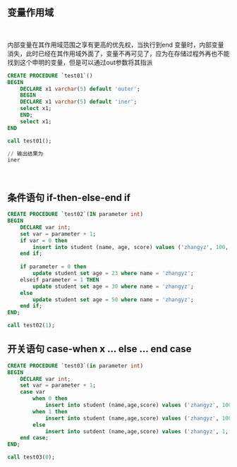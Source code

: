 
## 变量作用域

<br/>

内部变量在其作用域范围之享有更高的优先权，当执行到end 变量时，内部变量消失，此时已经在其作用域外面了，变量不再可见了，应为在存储过程外再也不能找到这个申明的变量，但是可以通过out参数将其指派

```sql
CREATE PROCEDURE `test01`()
BEGIN
    DECLARE x1 varchar(5) default 'outer';
    BEGIN
	DECLARE x1 varchar(5) default 'iner';
	select x1;
    END;
    select x1;
END

call test01();

// 输出结果为
iner
```

<br/>

## 条件语句 if-then-else-end if

```sql
CREATE PROCEDURE `test02`(IN parameter int)
BEGIN
    DECLARE var int;
    set var = parameter + 1;
    if var = 0 then
        insert into student (name, age, score) values ('zhangyz', 100, 100);
    end if;
    
    if parameter = 0 then
        update student set age = 23 where name = 'zhangyz';
    elseif parameter = 1 THEN
        update student set age = 30 where name = 'zhangyz';
    else 
        update student set age = 50 where name = 'zhangyz';
    end if;
END;

call test02(1);
```

## 开关语句 case-when x ... else ... end case

```sql
CREATE PROCEDURE `test03`(in parameter int)
BEGIN
    DECLARE var int;
    set var = parameter + 1;
    case var
        when 0 then 
            insert into student (name,age,score) values ('zhangyz', 100, 100);
        when 1 then 
            insert into student (name,age,score) values ('zhangyz', 100, 100);
        else
            insert into sutdent (name,age,score) values ('zhangyz', 1, 1);
    end case;
END;

call test03(0);
```
